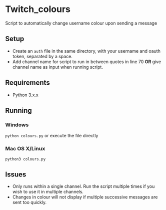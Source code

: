 # Twitch_colours
Script to automatically change username colour upon sending a message

## Setup
- Create an `auth` file in the same directory, with your username and oauth token, separated by a space.
- Add channel name for script to run in between quotes in line 70 **OR**  give channel name as input when running script.

## Requirements
- Python 3.x.x

## Running
### Windows
`python colours.py` or execute the file directly
### Mac OS X/Linux
`python3 colours.py`

## Issues
- Only runs within a single channel. Run the script multiple times if you wish to use it in multiple channels.
- Changes in colour will not display if multiple successive messages are sent too quickly.
